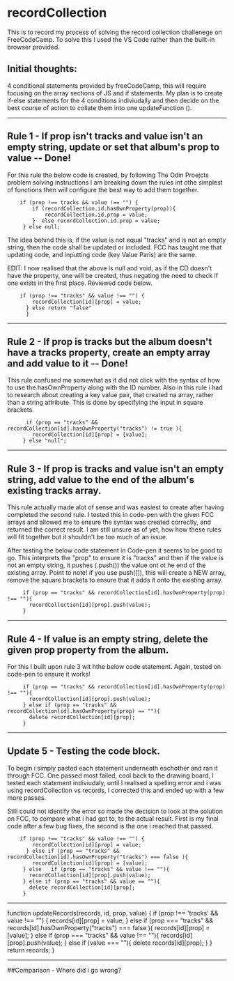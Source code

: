 # recordCollection

This is to record my process of solving the record collection challenege on FreeCodeCamp. To solve this I used the VS Code rather than the built-in browser provided. 

## Initial thoughts: 

4 conditional statements provided by freeCodeCamp, this will require focusing on the array sections of JS and if statements. My plan is to create if-else statements for the 4 conditions indiviudally and then decide on the best course of action to collate them into one updateFunction (). 
<hr> 

## Rule 1 - If prop isn't tracks and value isn't an empty string, update or set that album's prop to value -- Done!

For this rule the below code is created, by following The Odin Proejcts problem solving instructions I am breaking down the rules int othe simplest of functions then will configure the best way to add them together.

        if (prop !== tracks && value !== "") {
            if (recordCollection.id.hasOwnProperty(prop)){
                recordCollection.id.prop = value;
            }  else recordCollection.id.prop = value;
         } else null;

The idea behind this is, if the value is not equal "tracks" and is not an empty string, then the code shall be updated or included. FCC has taught me that updating code, and inputting code (key Value Paris) are the same. 

EDIT: I now realised that the above is null and void, as if the CD doesn't have the property, one will be created, thus negating the need to check if one exists in the first place. Reviewed code below. 

        if (prop !== "tracks" && value !== "") {
            recordCollection[id][prop] = value;
          } else return "false"
          }
<hr> 

## Rule 2 - If prop is tracks but the album doesn't have a tracks property, create an empty array and add value to it -- Done!

This rule confused me somewhat as it did not click with the syntax of how to use the hasOwnProperty along with the ID number. Also in this rule i had to research about creating a key value pair, that created na array, rather than a string attribute. This is done by specifying the input in square brackets. 

          if (prop == "tracks" && recordCollection[id].hasOwnProperty("tracks") != true ){
            recordCollection[id][prop] = [value];
         } else "null";
         
<hr>

## Rule 3 - If prop is tracks and value isn't an empty string, add value to the end of the album's existing tracks array.

This rule actually made alot of sense and was easiest to create after having completed the second rule. I tested this in code-pen with the given FCC arrays and allowed me to ensure the syntax was created correctly, and returned the correct result. I am still unsure as of yet, how how these rules will fit together but it shouldn't be too much of an issue. 

After testing the below code statement in Code-pen it seems to be good to go. This interprets the "prop" to ensure it is "tracks" and then if the value is not an empty string, it pushes (.push()) the value ont ot he end of the existing array. Point to note! if you use push([]), this will create a NEW array, remove the square brackets to ensure that it adds it onto the existing array. 

         if (prop == "tracks" && recordCollection[id].hasOwnProperty(prop) !== ""){
           recordCollection[id][prop].push(value);
         }

<hr>


## Rule 4 - If value is an empty string, delete the given prop property from the album.

For this I built upon rule 3 wit hthe below code statement. Again, tested on code-pen to ensure it works! 

         if (prop == "tracks" && recordCollection[id].hasOwnProperty(prop) !== ""){
           recordCollection[id][prop].push(value);
         } else if (prop == "tracks" && recordCollection[id].hasOwnProperty(prop) == ""){
           delete recordCollection[id][prop];
         }
         
<hr>

## Update 5 - Testing the code block. 

To begin i simply pasted each statement underneath eachother and ran it through FCC. One passed most failed, cool back to the drawing board, I tested each statement indiviudaly, until I realised a spelling error and i was using recordCollection vs records, I corrected this and ended up with a few more passes. 

Still could not identify the error so made the decision to look at the solution on FCC, to compare what i had got to, to the actual result. First is my final code after a few bug fixes, the second is the one i reached that passed. 


        if (prop !== "tracks" && value !== "") {
            recordCollection[id][prop] = value;
          } else if (prop == "tracks" && recordCollection[id].hasOwnProperty("tracks") === false ){
            recordCollection[id][prop] = [value];
         } else   if (prop == "tracks" && value !== ""){
           recordCollection[id][prop].push(value);
         } else if (prop == "tracks" && value == ""){
           delete recordCollection[id][prop];
         }

<hr>
         function updateRecords(records, id, prop, value) {
            if (prop !== 'tracks' && value !== "") {
              records[id][prop] = value;
            } else if (prop === "tracks" && records[id].hasOwnProperty("tracks") === false ){
              records[id][prop] = [value];
           } else if (prop === "tracks" && value !== ""){
            records[id][prop].push(value);
          } else if (value === ""){
            delete records[id][prop];
          }
          }
            return records;
          }
<hr>

##Comparison - Where did i go wrong? 
